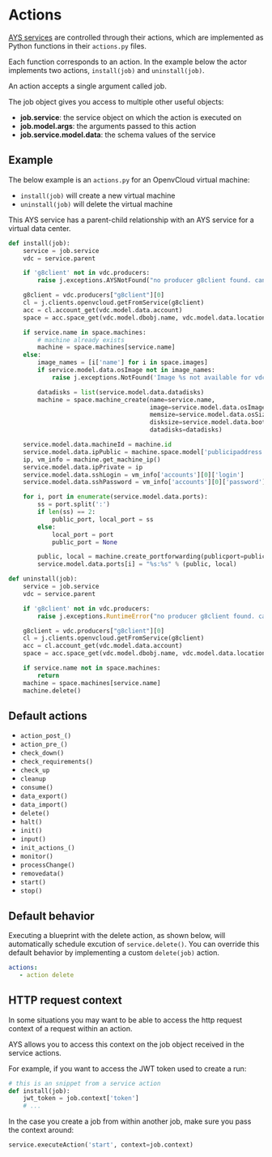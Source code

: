 # Actions

[AYS services](../Definitions/Services.md) are controlled through their actions, which are implemented as Python functions in their `actions.py` files.

Each function corresponds to an action. In the example below the actor implements two actions, `install(job)` and `uninstall(job)`.

An action accepts a single argument called job.

The job object gives you access to multiple other useful objects:
- **job.service**: the service object on which the action is executed on
- **job.model.args**: the arguments passed to this action
- **job.service.model.data**: the schema values of the service

## Example

The below example is an `actions.py` for an OpenvCloud virtual machine:
- `install(job)` will create a new virtual machine
- `uninstall(job)` will delete the virtual machine

This AYS service has a parent-child relationship with an AYS service for a virtual data center.

```python
def install(job):
    service = job.service
    vdc = service.parent

    if 'g8client' not in vdc.producers:
        raise j.exceptions.AYSNotFound("no producer g8client found. cannot continue init of %s" % service)

    g8client = vdc.producers["g8client"][0]
    cl = j.clients.openvcloud.getFromService(g8client)
    acc = cl.account_get(vdc.model.data.account)
    space = acc.space_get(vdc.model.dbobj.name, vdc.model.data.location)

    if service.name in space.machines:
        # machine already exists
        machine = space.machines[service.name]
    else:
        image_names = [i['name'] for i in space.images]
        if service.model.data.osImage not in image_names:
            raise j.exceptions.NotFound('Image %s not available for vdc %s' % (service.model.data.osImage, vdc.name))

        datadisks = list(service.model.data.datadisks)
        machine = space.machine_create(name=service.name,
                                       image=service.model.data.osImage,
                                       memsize=service.model.data.osSize,
                                       disksize=service.model.data.bootdiskSize,
                                       datadisks=datadisks)

    service.model.data.machineId = machine.id
    service.model.data.ipPublic = machine.space.model['publicipaddress']
    ip, vm_info = machine.get_machine_ip()
    service.model.data.ipPrivate = ip
    service.model.data.sshLogin = vm_info['accounts'][0]['login']
    service.model.data.sshPassword = vm_info['accounts'][0]['password']

    for i, port in enumerate(service.model.data.ports):
        ss = port.split(':')
        if len(ss) == 2:
            public_port, local_port = ss
        else:
            local_port = port
            public_port = None

        public, local = machine.create_portforwarding(publicport=public_port, localport=local_port, protocol='tcp')
        service.model.data.ports[i] = "%s:%s" % (public, local)

def uninstall(job):
    service = job.service
    vdc = service.parent

    if 'g8client' not in vdc.producers:
        raise j.exceptions.RuntimeError("no producer g8client found. cannot continue init of %s" % service)

    g8client = vdc.producers["g8client"][0]
    cl = j.clients.openvcloud.getFromService(g8client)
    acc = cl.account_get(vdc.model.data.account)
    space = acc.space_get(vdc.model.dbobj.name, vdc.model.data.location)

    if service.name not in space.machines:
        return
    machine = space.machines[service.name]
    machine.delete()
```

## Default actions

- `action_post_()`
- `action_pre_()`
- `check_down()`
- `check_requirements()`
- `check_up`
- `cleanup`
- `consume()`
- `data_export()`
- `data_import()`
- `delete()`
- `halt()`
- `init()`
- `input()`
- `init_actions_()`
- `monitor()`
- `processChange()`
- `removedata()`
- `start()`
- `stop()`


## Default behavior

Executing a blueprint with the delete action, as shown below, will automatically schedule excution of `service.delete()`. You can override this default behavior by implementing a custom `delete(job)` action.

```yaml
actions:
   - action delete
```

## HTTP request context

In some situations you may want to be able to access the http request context of a request within an action.

AYS allows you to access this context on the job object received in the service actions.

For example, if you want to access the JWT token used to create a run:
```python
# this is an snippet from a service action
def install(job):
    jwt_token = job.context['token']
    # ...
```

In the case you create a job from within another job, make sure you pass the context around:
```python
service.executeAction('start', context=job.context)
```

